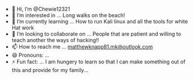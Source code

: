- 👋 Hi, I’m @Chewie12321
- 👀 I’m interested in ... Long walks on the beach!
- 🌱 I’m currently learning ... How to run Kali linux and all the tools for white Hat work
- 💞️ I’m looking to collaborate on ... People that are patient and willing to teach another the ways of hacking!!
- 📫 How to reach me ... matthewknapp81.mk@outlook.com
- 😄 Pronouns: ...
- ⚡ Fun fact: ... I am hungery to learn so that I can make something out of this and provide for my family...

<!---
Chewie12321/Chewie12321 is a ✨ special ✨ repository because its `README.md` (this file) appears on your GitHub profile.
You can click the Preview link to take a look at your changes.
--->
